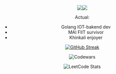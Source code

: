 <div align="center">
<img src="https://git.io/typing-svg"><img src="https://readme-typing-svg.demolab.com?font=Fira+Code&pause=1000&repeat=false&width=435&lines=welcome+to+masterkusok+shit+storage" />

Actual:
- Golang IOT-bakend dev
- MAI FIIT survivor
- Khinkali enjoyer



[![GitHub Streak](https://streak-stats.demolab.com?user=masterkusok)](https://git.io/streak-stats)

![Codewars](https://github.r2v.ch/codewars?user=masterkusok&name=true&top_languages=true&stroke=%23b362ff&theme=purple_dark)

![LeetCode Stats](https://leetcard.jacoblin.cool/masterkusok?ext=contest)

</div>

